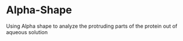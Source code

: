 # Alpha-Shape
Using Alpha shape to analyze the protruding parts of the protein out of aqueous solution
